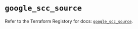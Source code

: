 # `google_scc_source`

Refer to the Terraform Registory for docs: [`google_scc_source`](https://registry.terraform.io/providers/hashicorp/google/5.21.0/docs/resources/scc_source).
